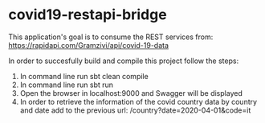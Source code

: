 # covid19-restapi-bridge
This application's goal is to consume the REST services from:
https://rapidapi.com/Gramzivi/api/covid-19-data

In order to succesfully build and compile this project follow the steps:
1. In command line run sbt clean compile
2. In command line run sbt run
3. Open the browser in localhost:9000 and Swagger will be displayed
4. In order to retrieve the information of the covid country data by country and date add to the previous url: /country?date=2020-04-01&code=it

